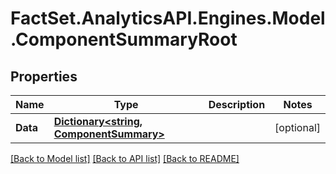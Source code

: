 # FactSet.AnalyticsAPI.Engines.Model.ComponentSummaryRoot
## Properties

Name | Type | Description | Notes
------------ | ------------- | ------------- | -------------
**Data** | [**Dictionary&lt;string, ComponentSummary&gt;**](ComponentSummary.md) |  | [optional] 

[[Back to Model list]](../README.md#documentation-for-models) [[Back to API list]](../README.md#documentation-for-api-endpoints) [[Back to README]](../README.md)

